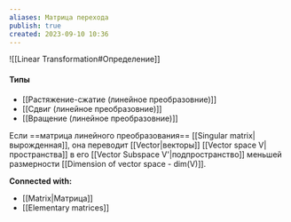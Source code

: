 ```yaml
---
aliases: Матрица перехода
publish: true
created: 2023-09-10 10:36
---
```


![[Linear Transformation#Определение]]
#### Типы
- [[Растяжение-сжатие (линейное преобразовние)]]
- [[Сдвиг (линейное преобразовние)]]
- [[Вращение (линейное преобразовние)]]


Если ==матрица линейного преобразования== [[Singular matrix|вырожденная]], она переводит [[Vector|векторы]] [[Vector space V|пространства]]  в его [[Vector Subspace V'|подпространство]] меньшей размерности [[Dimension of vector space - dim(V)]].





**Connected with:**
- [[Matrix|Матрица]]
- [[Elementary matrices]]



